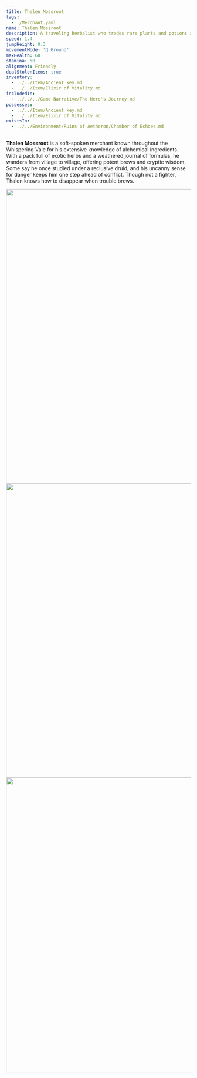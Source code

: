 ```yaml
---
title: Thalen Mossroot
tags:
  - ./Merchant.yaml
name: Thalen Mossroot
description: A traveling herbalist who trades rare plants and potions across the forest settlements.
speed: 1.4
jumpHeight: 0.3
movementMode: '🏃 Ground'
maxHealth: 60
stamina: 50
alignment: Friendly
dealStolenItems: true
inventory:
  - ../../Item/Ancient key.md
  - ../../Item/Elixir of Vitality.md
includedIn:
  - ../../../Game Narrative/The Hero's Journey.md
possesses:
  - ../../Item/Ancient key.md
  - ../../Item/Elixir of Vitality.md
existsIn:
  - ../../Environment/Ruins of Aetheron/Chamber of Echoes.md
---
```


**Thalen Mossroot** is a soft-spoken merchant known throughout the Whispering Vale for his extensive knowledge of alchemical ingredients. With a pack full of exotic herbs and a weathered journal of formulas, he wanders from village to village, offering potent brews and cryptic wisdom. Some say he once studied under a reclusive druid, and his uncanny sense for danger keeps him one step ahead of conflict. Though not a fighter, Thalen knows how to disappear when trouble brews.

<img src="../../../files/thalen-mossroot-1" width="800"/>
<img src="../../../files/thalen-mossroot-2" width="800"/>
<img src="../../../files/thalen-mossroot-3" width="800"/>